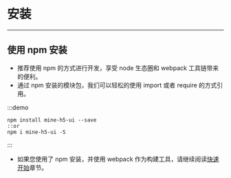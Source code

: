 # 安装

----

## 使用 npm 安装

* 推荐使用 npm 的方式进行开发，享受 node 生态圈和 webpack 工具链带来的便利。
* 通过 npm 安装的模块包，我们可以轻松的使用 import 或者 require 的方式引用。

:::demo

```Basic
npm install mine-h5-ui --save
::or
npm i mine-h5-ui -S
```

:::

* 如果您使用了 npm 安装，并使用 webpack 作为构建工具，请继续阅读[快速开始](/doc/start)章节。
